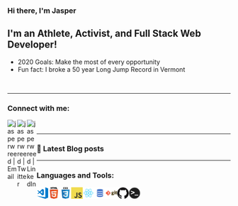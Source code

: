 ### Hi there, I'm Jasper

## I'm an Athlete, Activist, and Full Stack Web Developer!
- 2020 Goals: Make the most of every opportunity
- Fun fact: I broke a 50 year Long Jump Record in Vermont
<br />

---

### Connect with me:

[<img align='left' alt='jasperwreed | Email' width='22px' src='https://cdn.jsdelivr.net/npm/simple-icons@3.7.0/icons/gmail.svg' />](mailto:jmixon.reed@gmail.com)
[<img align='left' alt='jasperwreed | Twitter' width='22px' src='https://cdn.jsdelivr.net/npm/simple-icons@v3/icons/twitter.svg' />][twitter]
[<img align='left' alt='jasperwreed | LinkedIn' width='22px' src='https://cdn.jsdelivr.net/npm/simple-icons@v3/icons/linkedin.svg' />][linkedin]
<br />

---

### 📕 Latest Blog posts
<!-- BLOG-POST-LIST:START -->
<!-- BLOG-POST-LIST:END -->

---

### Languages and Tools:

<img align="left" alt="Visual Studio Code" width="26px" src="https://raw.githubusercontent.com/github/explore/80688e429a7d4ef2fca1e82350fe8e3517d3494d/topics/visual-studio-code/visual-studio-code.png" />
<img align="left" alt="HTML5" width="26px" src="https://raw.githubusercontent.com/github/explore/80688e429a7d4ef2fca1e82350fe8e3517d3494d/topics/html/html.png" />
<img align="left" alt="CSS3" width="26px" src="https://raw.githubusercontent.com/github/explore/80688e429a7d4ef2fca1e82350fe8e3517d3494d/topics/css/css.png" />
<img align="left" alt="JavaScript" width="26px" src="https://raw.githubusercontent.com/github/explore/80688e429a7d4ef2fca1e82350fe8e3517d3494d/topics/javascript/javascript.png" />
<img align="left" alt="React" width="26px" src="https://raw.githubusercontent.com/github/explore/80688e429a7d4ef2fca1e82350fe8e3517d3494d/topics/react/react.png" />
<img align="left" alt="SQL" width="26px" src="https://raw.githubusercontent.com/github/explore/80688e429a7d4ef2fca1e82350fe8e3517d3494d/topics/sql/sql.png" />
<img align="left" alt="Git" width="26px" src="https://raw.githubusercontent.com/github/explore/80688e429a7d4ef2fca1e82350fe8e3517d3494d/topics/git/git.png" />
<img align="left" alt="GitHub" width="26px" src="https://raw.githubusercontent.com/github/explore/78df643247d429f6cc873026c0622819ad797942/topics/github/github.png" />
<img align="left" alt="Terminal" width="26px" src="https://raw.githubusercontent.com/github/explore/80688e429a7d4ef2fca1e82350fe8e3517d3494d/topics/terminal/terminal.png" />
<br />

[twitter]: https://twitter.com/jasperwreed
[linkedin]: https://www.linkedin.com/in/jasper-reed/
